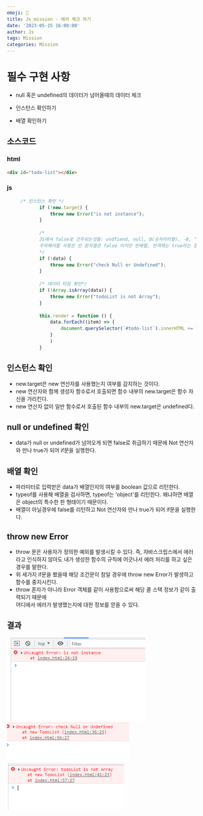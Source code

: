 ```yaml
---
emoji: 📝
title: Js_mission - 에러 체크 하기 
date: '2023-05-15 16:00:00'
author: Js 
tags: Mission
categories: Mission  
---
```


# 필수 구현 사항 
+ null 혹은 undefined의 데이터가 넘어올때의 데이터 체크    

+ 인스턴스 확인하기   

+ 배열 확인하기 


## 소스코드 

### html 
```html 
<div id="todo-list"></div> 
``` 

### js
```js 
     /* 인스턴스 확인 */
            if (!new.target) {
                throw new Error("is not instance");
            }

            /* 
            JS에서 false로 간주되는것들: undfiend, null, 0(숫자리터럴), -0, ""(빈문자열), false 이다 
            주의해야할 사항은 빈 문자열은 false 이지만 빈배열, 빈객체는 true라는 점이다. 
            */
            if (!data) {
                throw new Error("check Null or Undefined");
            }

            /* 데이터 타입 확인*/
            if (!Array.isArray(data)) {
                throw new Error("todoList is not Array");
            }

            this.render = function () {
                data.forEach((item) => {
                    document.querySelector(`#todo-list`).innerHTML += `<div>오늘의 할 일은 ${item.text} 입니다!!</div>`;
                }
                )
            }
``` 

## 인스턴스 확인  
+ new.target은 new 연산자를 사용했는지 여부를 감지하는 것이다. 
+ new 연산자와 함께 생성자 함수로서 호출되면 함수 내부의 new.target은 함수 자신을 가리킨다. 
+ new 연산자 없이 일반 함수로서 호출된 함수 내부의 new.target은 undefined다.

## null or undefined 확인  
+ data가 null or undefined가 넘어오게 되면 false로 취급하기 때문에 Not 연산자와 만나 true가 되어 if문을 실행한다.      

## 배열 확인
+ 파라미터로 입력받은 data가 배열인지의 여부를 boolean 값으로 리턴한다. 
+ typeof를 사용해 배열을 검사하면, typeof는 'object'를 리턴한다. 왜냐하면 배열은 object의 특수한 한 형태이기 때문이다. 
+ 배열이 아닐경우에 false를 리턴하고 Not 연산자와 만나 true가 되어 if문을 실행한다.  

## throw new Error 
+ throw 문은 사용자가 정의한 예외를 발생시킬 수 있다. 즉, 자바스크립스에서 에러라고 인식하지 않아도 내가 생성한 함수의 규칙에 
  어긋나서 에러 처리를 하고 싶은 경우를 말한다. 
+ 위 세가지 if문을 봤을때 해당 조건문이 참일 경우에 throw new Error가 발생하고 함수를 중지시킨다. 
+ throw 혼자가 아니라 Error 객체를 같이 사용함으로써 해당 콜 스택 정보가 같이 출력되기 때문에    
  어디에서 에러가 발생했는지에 대한 정보를 얻을 수 있다. 

## 결과 
![결과2.1](mission_result/result_2.1.png)   
![결과2.2](mission_result\result_2.2.png)   
![결과2.3](mission_result\result_2.3.png)

```toc
``` 